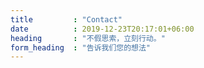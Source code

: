 ```yaml
---
title         : "Contact"
date          : 2019-12-23T20:17:01+06:00
heading       : "不假思索，立刻行动。"
form_heading  : "告诉我们您的想法"
---
```


